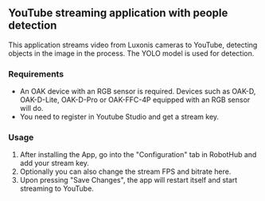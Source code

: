 ## YouTube streaming application with people detection

This application streams video from Luxonis cameras to YouTube, detecting objects in the image in the process. The YOLO model is used for detection.

### Requirements 

- An OAK device with an RGB sensor is required. Devices such as OAK-D, OAK-D-Lite, OAK-D-Pro or OAK-FFC-4P equipped with an RGB sensor will do.
- You need to register in Youtube Studio and get a stream key.

### Usage

1. After installing the App, go into the "Configuration" tab in RobotHub and add your stream key. 
2. Optionally you can also change the stream FPS and bitrate here. 
3. Upon pressing "Save Changes", the app will restart itself and start streaming to YouTube.